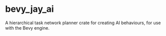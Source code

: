 # bevy_jay_ai
A hierarchical task network planner crate for creating AI behaviours, for use with the Bevy engine.
